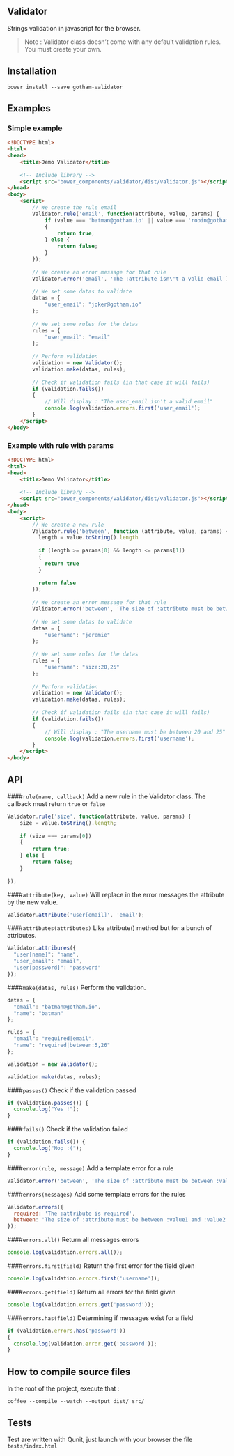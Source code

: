 ## Validator

Strings validation in javascript for the browser.

> Note : Validator class doesn’t come with any default validation rules. You must create your own.

## Installation 
```
bower install --save gotham-validator
```

## Examples 

### Simple example
```html
<!DOCTYPE html>
<html>
<head>
    <title>Demo Validator</title>
    
    <!-- Include library -->
    <script src="bower_components/validator/dist/validator.js"></script>
</head>
<body>
    <script>
        // We create the rule email
        Validator.rule('email', function(attribute, value, params) {
            if (value === 'batman@gotham.io' || value === 'robin@gotham.io')
            {
                return true;
            } else {
                return false;
            }
        });
        
        // We create an error message for that rule
        Validator.error('email', 'The :attribute isn\'t a valid email');
        
        // We set some datas to validate
        datas = {
            "user_email": "joker@gotham.io"
        };
        
        // We set some rules for the datas
        rules = {
            "user_email": "email"
        };
        
        // Perform validation
        validation = new Validator();
        validation.make(datas, rules);
        
        // Check if validation fails (in that case it will fails)
        if (validation.fails())
        {
            // Will display : "The user_email isn't a valid email"
            console.log(validation.errors.first('user_email');
        }
    </script>
</body>
```

### Example with rule with params
```html
<!DOCTYPE html>
<html>
<head>
    <title>Demo Validator</title>
    
    <!-- Include library -->
    <script src="bower_components/validator/dist/validator.js"></script>
</head>
<body>
    <script>
        // We create a new rule
        Validator.rule('between', function (attribute, value, params) {
          length = value.toString().length
          
          if (length >= params[0] && length <= params[1])
          {
            return true
          }
          
          return false
        });
            
        // We create an error message for that rule
        Validator.error('between', 'The size of :attribute must be between :value1 and :value2');
        
        // We set some datas to validate
        datas = {
            "username": "jeremie"
        };
        
        // We set some rules for the datas
        rules = {
            "username": "size:20,25"
        };
        
        // Perform validation
        validation = new Validator();
        validation.make(datas, rules);
        
        // Check if validation fails (in that case it will fails)
        if (validation.fails())
        {
            // Will display : "The username must be between 20 and 25"
            console.log(validation.errors.first('username');
        }
    </script>
</body>
```

## API

####```rule(name, callback)```
Add a new rule in the Validator class. The callback must return ```true``` or ```false```

```javascript
Validator.rule('size', function(attribute, value, params) {
    size = value.toString().length;
    
    if (size === params[0])
    {
        return true;
    } else {
        return false;
    }
    
});
```

####```attribute(key, value)```
Will replace in the error messages the attribute by the new value.

```javascript
Validator.attribute('user[email]', 'email');
```

####```attributes(attributes)```
Like attribute() method but for a bunch of attributes.

```javascript
Validator.attribures({
  "user[name]": "name",
  "user_email": "email",
  "user[password]": "password"
});
```

####```make(datas, rules)```
Perform the validation.

```javascript
datas = {
  "email": "batman@gotham.io",
  "name": "batman"
};

rules = {
  "email": "required|email",
  "name": "required|between:5,26"
};

validation = new Validator();

validation.make(datas, rules);
```

####```passes()```
Check if the validation passed

```javascript
if (validation.passes()) {
  console.log("Yes !");
}
```

####```fails()```
Check if the validation failed

```javascript
if (validation.fails()) {
  console.log("Nop :(");
}
```

####```error(rule, message)```
Add a template error for a rule

```javascript
Validator.error('between', 'The size of :attribute must be between :value1 and :value2 of length');
```

####```errors(messages)```
Add some template errors for the rules

```javascript
Validator.errors({
  required: 'The :attribute is required',
  between: 'The size of :attribute must be between :value1 and :value2 of length'
});
```



####```errors.all()```
Return all messages errors

```javascript
console.log(validation.errors.all());
```

####```errors.first(field)```
Return the first error for the field given

```javascript
console.log(validation.errors.first('username'));
```

####```errors.get(field)```
Return all errors for the field given

```javascript
console.log(validation.errors.get('password'));
```

####```errors.has(field)```
Determining if messages exist for a field

```javascript
if (validation.errors.has('password'))
{
  console.log(validation.error.get('password'));
}
```

## How to compile source files 

In the root of the project, execute that : 

```
coffee --compile --watch --output dist/ src/
```

## Tests 
Test are written with Qunit, just launch with your browser the file ```tests/index.html```
